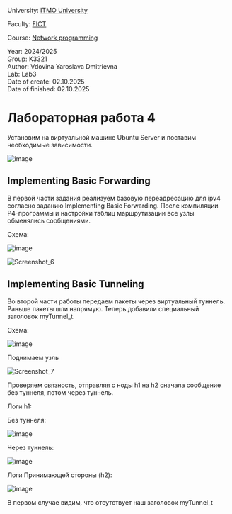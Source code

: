 
University: [ITMO University](https://itmo.ru/ru/)

Faculty: [FICT](https://fict.itmo.ru)

Course: [Network programming](https://github.com/itmo-ict-faculty/network-programming)

Year: 2024/2025  
Group: K3321  
Author: Vdovina Yaroslava Dmitrievna  
Lab: Lab3  
Date of create: 02.10.2025  
Date of finished: 02.10.2025  

# Лабораторная работа 4

Установим на виртуальной машине Ubuntu Server и поставим необходимые зависимости.

![image](https://github.com/user-attachments/assets/7ed062c6-d871-4237-9569-4f67a02a43f4)


## Implementing Basic Forwarding

В первой части задания реализуем базовую переадресацию для ipv4 согласно заданию Implementing Basic Forwarding. После компиляции P4-программы и настройки таблиц маршрутизации все узлы обменялись сообщениями.

Схема:

![image](https://github.com/user-attachments/assets/ebed908b-34a7-4533-a3ee-54c10a9941f6)


![Screenshot_6](https://github.com/user-attachments/assets/69d00b86-6d9e-414b-b06c-72c9c1c08571)



## Implementing Basic Tunneling
Во второй части работы передаем пакеты через виртуальный туннель.
Раньше пакеты шли напрямую. Теперь добавили специальный заголовок myTunnel_t.

Схема:

![image](https://github.com/user-attachments/assets/d67b0b2d-5fb3-4ab0-9fc3-370ca5ed5c9c)


Поднимаем узлы

![Screenshot_7](https://github.com/user-attachments/assets/57accb43-6f86-46a8-9127-f7522f8cbe1a)

Проверяем связность, отправляя с ноды h1 на h2 сначала сообщение без туннеля, потом через туннель.

Логи h1:

Без туннеля:

![image](https://github.com/user-attachments/assets/b6b9c0c3-364a-4f90-af47-60058b44d10b)

Через туннель:

![image](https://github.com/user-attachments/assets/d0193ae9-b9a9-4ae8-87d5-925bb705cf80)


Логи Принимающей стороны (h2):

![image](https://github.com/user-attachments/assets/bf4a42ed-55af-4b31-91aa-8c6ccd921bc5)

В первом случае видим, что отсутствует наш заголовок myTunnel_t

